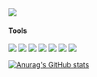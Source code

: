 <img src="https://capsule-render.vercel.app/api?type=rounded&color=0:bbd2c5,100:536976&height=300&section=header&text=Hi👋&fontSize=90&fontColor=292e49" />

#### Tools
<div>
<img src="https://img.shields.io/badge/Python-3776AB?style=plastic&logo=Python&logoColor=white"/>
<img src="https://img.shields.io/badge/PyTorch-EE4C2C?style=plastic&logo=PyTorch&logoColor=white"/>
<img src="https://img.shields.io/badge/TensorFlow-FF6F00?style=plastic&logo=TensorFlow&logoColor=white"/>
<img src="https://img.shields.io/badge/Keras-D00000?style=plastic&logo=Keras&logoColor=white"/>
<img src="https://img.shields.io/badge/C-A8B9CC?style=plastic&logo=c&logoColor=white"/>
<img src="https://img.shields.io/badge/C++-00599C?style=plastic&logo=cplusplus&logoColor=white"/>
<img src="https://img.shields.io/badge/Keras-D00000?style=plastic&logo=Keras&logoColor=white"/>
</div>


[![Anurag's GitHub stats](https://github-readme-stats.vercel.app/api?username=ttobe)](https://github.com/anuraghazra/github-readme-stats)
